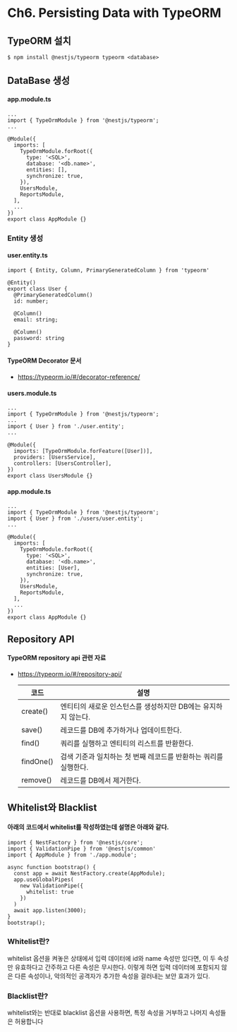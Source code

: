 # Ch6. Persisting Data with TypeORM

## TypeORM 설치

```
$ npm install @nestjs/typeorm typeorm <database>
```

## DataBase 생성

#### app.module.ts

```
...
import { TypeOrmModule } from '@nestjs/typeorm';
...

@Module({
  imports: [
    TypeOrmModule.forRoot({
      type: '<SQL>',
      database: '<db.name>',
      entities: [],
      synchronize: true,
    }),
    UsersModule,
    ReportsModule,
  ],
  ...
})
export class AppModule {}
```

### Entity 생성

#### user.entity.ts

```
import { Entity, Column, PrimaryGeneratedColumn } from 'typeorm'

@Entity()
export class User {
  @PrimaryGeneratedColumn()
  id: number;

  @Column()
  email: string;

  @Column()
  password: string
}
```

#### TypeORM Decorator 문서

- https://typeorm.io/#/decorator-reference/

#### users.module.ts

```
...
import { TypeOrmModule } from '@nestjs/typeorm';
...
import { User } from './user.entity';
...

@Module({
  imports: [TypeOrmModule.forFeature([User])],
  providers: [UsersService],
  controllers: [UsersController],
})
export class UsersModule {}

```

#### app.module.ts

```
...
import { TypeOrmModule } from '@nestjs/typeorm';
import { User } from './users/user.entity';
...

@Module({
  imports: [
    TypeOrmModule.forRoot({
      type: '<SQL>',
      database: '<db.name>',
      entities: [User],
      synchronize: true,
    }),
    UsersModule,
    ReportsModule,
  ],
  ...
})
export class AppModule {}
```

## Repository API

#### TypeORM repository api 관련 자료

- https://typeorm.io/#/repository-api/

  | 코드      | 설명                                                            |
  | --------- | --------------------------------------------------------------- |
  | create()  | 엔티티의 새로운 인스턴스를 생성하지만 DB에는 유지하지 않는다.   |
  | save()    | 레코드를 DB에 추가하거나 업데이트한다.                          |
  | find()    | 쿼리를 실행하고 엔티티의 리스트를 반환한다.                     |
  | findOne() | 검색 기준과 일치하는 첫 번째 레코드를 반환하는 쿼리를 실행한다. |
  | remove()  | 레코드를 DB에서 제거한다.                                       |

## Whitelist와 Blacklist
#### 아래의 코드에서 whitelist를 작성하였는데 설명은 아래와 같다.
```
import { NestFactory } from '@nestjs/core';
import { ValidationPipe } from '@nestjs/common'
import { AppModule } from './app.module';

async function bootstrap() {
  const app = await NestFactory.create(AppModule);
  app.useGlobalPipes(
    new ValidationPipe({
      whitelist: true
    })
  )
  await app.listen(3000);
}
bootstrap();
```
### Whitelist란?
whitelist 옵션을 켜놓은 상태에서 입력 데이터에 id와 name 속성만 있다면, 이 두 속성만 유효하다고 간주하고 다른 속성은 무시한다. 이렇게 하면 입력 데이터에 포함되지 않은 다른 속성이나, 악의적인 공격자가 추가한 속성을 걸러내는 보안 효과가 있다.

### Blacklist란?
whitelist와는 반대로 blacklist 옵션을 사용하면, 특정 속성을 거부하고 나머지 속성들은 허용합니다